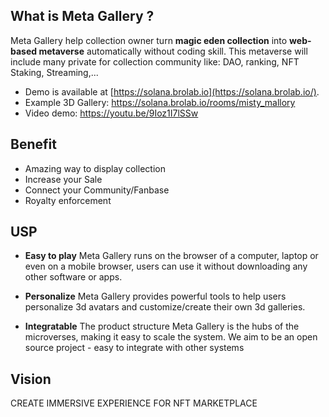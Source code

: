 
## What is Meta Gallery ?
Meta Gallery help collection owner turn **magic eden collection** into **web-based metaverse** automatically without coding skill.  This metaverse will include many private for collection community like: DAO, ranking, NFT Staking, Streaming,... 

- Demo is available at  [https://solana.brolab.io](https://solana.brolab.io/). 
- Example 3D Gallery: https://solana.brolab.io/rooms/misty_mallory
- Video demo: https://youtu.be/9Ioz1I7lSSw
## Benefit 
- Amazing way to display collection
- Increase your Sale
- Connect your Community/Fanbase
- Royalty enforcement 

## USP
- **Easy to play**
Meta Gallery runs on the browser of a computer, laptop or even on a mobile browser, users can use it without downloading any other software or apps.

- **Personalize**
Meta Gallery provides powerful tools to help users personalize 3d avatars and customize/create their own 3d galleries.

- **Integratable**
The product structure Meta Gallery is the hubs of the microverses, making it easy to scale the system. We aim to be an open source project - easy to integrate with other systems

## Vision
CREATE IMMERSIVE EXPERIENCE  FOR NFT MARKETPLACE
